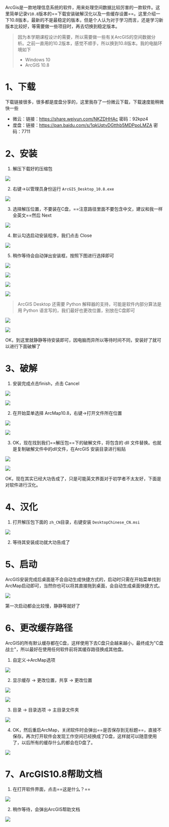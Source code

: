 





ArcGis是一款地理信息系统的软件，用来处理空间数据比较厉害的一款软件。这里简单记录`V10.8`版本的==下载安装破解汉化以及一些缓存设置==。这里介绍一下10.8版本，最新的不是最稳定的版本，但是个人认为对于学习而言，还是学习新版本比较好，等需要做一些项目时，再去切换到稳定版本。

> 因为本学期课程设计的需要，所以需要做一些有关ArcGIS的空间数据分析。之前一直用的10.2版本，感觉不顺手，所以换到10.8版本。我的电脑环境如下
>
> - Windows 10
> - ArcGIS 10.8



# 1、下载

下载链接很多，很多都是度盘分享的，这里我存了一份微云下载，下载速度能稍微快一些

- 微云：链接：https://share.weiyun.com/NKZDHHAc 密码：92kpz4
- 度盘：链接：https://pan.baidu.com/s/1qkUqtvDGtthb5MDPpoLMZA 密码：7711



# 2、安装

1. 解压下载好的压缩包

![](ArcGIS10.8.assets/1.png)



2. 右键->以管理员身份运行 `ArcGIS_Desktop_10.8.exe`

![](ArcGIS10.8.assets/2.png)



3. 选择解压位置，不要装在C盘，==注意路径里面不要包含中文，建议和我一样全英文==然后 Next

![](ArcGIS10.8.assets/3.png)



4. 默认勾选启动安装程序，我们点击 Close

![](ArcGIS10.8.assets/4.png)



5. 稍作等待会自动弹出安装框，按照下图进行选择即可

![](ArcGIS10.8.assets/5.png)



![](ArcGIS10.8.assets/6.png)



![](ArcGIS10.8.assets/7.png)





![](ArcGIS10.8.assets/8.png)



> ArcGIS Desktop 还需要 Python 解释器的支持，可能是软件内部分算法是用 Python 语言写的，我们最好也更改位置，别放在C盘即可

![](ArcGIS10.8.assets/9.png)

![](ArcGIS10.8.assets/10.png)



OK，到这里就静静等待安装即可，因电脑而异所以等待时间不同，安装好了就可以进行下面破解了



# 3、破解

1. 安装完成点击finish，点击 Cancel

![](ArcGIS10.8.assets/11.png)



![](ArcGIS10.8.assets/12.png)





2. 在开始菜单选择 ArcMap10.8，右键->打开文件所在位置

![](ArcGIS10.8.assets/13.png)



![](ArcGIS10.8.assets/14.png)





3. OK，现在找到我们==解压包==下的破解文件，将包含的 dll 文件替换。也就是复制破解文件中的dll文件，在ArcGIS 安装目录进行粘贴

![](ArcGIS10.8.assets/15.png)



![](ArcGIS10.8.assets/16.png)

OK，现在其实已经大功告成了，只是可能英文界面对于初学者不太友好，下面是对软件进行汉化。



# 4、汉化

1. 打开解压包下面的 `zh_CN`目录，右键安装 `DesktopChinese_CN.msi`

![](ArcGIS10.8.assets/17.png)



2. 等待其安装成功就大功告成了



# 5、启动

ArcGIS安装完成后桌面是不会自动生成快捷方式的，启动时只需在开始菜单找到ArcMap启动即可，当然你也可以将其直接拖到桌面，会自动生成桌面快捷方式。

![](ArcGIS10.8.assets/18.png)



第一次启动都会比较慢，静静等就好了



# 6、更改缓存路径

ArcGIS的所有默认缓存都在C盘，这样使用下去C盘只会越来越小，最终成为"C盘战士"，所以最好在使用任何软件前将其缓存路径换成其他盘。

1. 自定义->ArcMap选项

![](ArcGIS10.8.assets/19.png)





2. 显示缓存 -> 更改位置，共享 -> 更改位置

![](ArcGIS10.8.assets/20.png)



![](ArcGIS10.8.assets/23.png)

3. 目录 -> 目录选项 -> 主目录文件夹

![](ArcGIS10.8.assets/22.png)



4. OK，然后重启ArcMap，关闭软件时会弹出==是否保存到无标题==，直接不保存。再次打开软件会发现工作空间已经换成了D盘，这样就可以随意使用了，以后所有的缓存什么的都会在D盘了。

![](ArcGIS10.8.assets/24.png)





# 7、ArcGIS10.8帮助文档

1. 在打开软件界面，点击==这是什么？==

![](ArcGIS10.8.assets/25.png)



2. 稍作等待，会弹出ArcGIS帮助文档

![](ArcGIS10.8.assets/26.png)













































